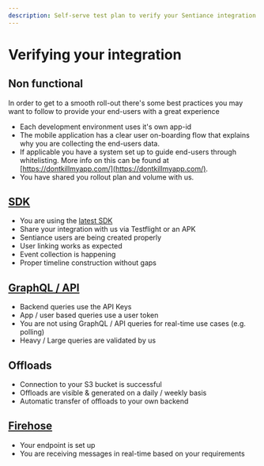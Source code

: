 ```yaml
---
description: Self-serve test plan to verify your Sentiance integration before go-live.
---
```


# Verifying your integration

## Non functional

In order to get to a smooth roll-out there's some best practices you may want to follow to provide your end-users with a great experience

* Each development environment uses it's own app-id
* The mobile application has a clear user on-boarding flow that explains why you are collecting the end-users data.
* If applicable you have a system set up to guide end-users through whitelisting. More info on this can be found at [https://dontkillmyapp.com/](https://dontkillmyapp.com/). 
* You have shared you rollout plan and volume with us.

## [SDK](../sdk/getting-started/android-sdk/include-sdk.md)

* You are using the [latest SDK](../sdk/changelog/)
* Share your integration with us via Testflight or an APK
* Sentiance users are being created properly
* User linking works as expected
* Event collection is happening
* Proper timeline construction without gaps

## [GraphQL / API](../backend/graphql.md)

* Backend queries use the API Keys
* App / user based queries use a user token
* You are not using GraphQL / API queries for real-time use cases \(e.g. polling\)
* Heavy / Large queries are validated by us

## Offloads

* Connection to your S3 bucket is successful
* Offloads are visible & generated on a daily / weekly basis
* Automatic transfer of offloads to your own backend

## [Firehose](firehose.md)

* Your endpoint is set up
* You are receiving messages in real-time based on your requirements



